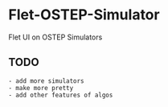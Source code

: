 # Flet-OSTEP-Simulator
Flet UI on OSTEP Simulators

## TODO
	- add more simulators
	- make more pretty
	- add other features of algos